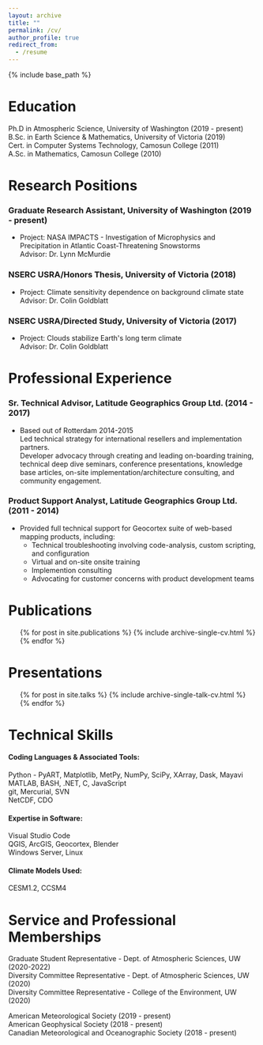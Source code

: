```yaml
---
layout: archive
title: ""
permalink: /cv/
author_profile: true
redirect_from:
  - /resume
---
```


{% include base_path %}


# Education  

Ph.D in Atmospheric Science, University of Washington  (2019 - present)  
B.Sc. in Earth Science & Mathematics, University of Victoria  (2019)  
Cert. in Computer Systems Technology, Camosun College  (2011)  
A.Sc. in Mathematics, Camosun College  (2010)


# Research Positions  

### Graduate Research Assistant, University of Washington (2019 - present)
  * Project: NASA IMPACTS - Investigation of Microphysics and Precipitation in Atlantic Coast-Threatening Snowstorms  
  Advisor: Dr. Lynn McMurdie

### NSERC USRA/Honors Thesis, University of Victoria (2018)
  * Project: Climate sensitivity dependence on background climate state  
  Advisor: Dr. Colin Goldblatt
  
### NSERC USRA/Directed Study, University of Victoria (2017)
  * Project: Clouds stabilize Earth's long term climate  
  Advisor: Dr. Colin Goldblatt
  
  
# Professional Experience

### Sr. Technical Advisor, Latitude Geographics Group Ltd. (2014 - 2017)
  * Based out of Rotterdam 2014-2015  
  Led technical strategy for international resellers and implementation partners.  
  Developer advocacy through creating and leading on-boarding training, technical deep dive seminars, conference presentations, knowledge base articles, on-site implementation/architecture consulting, and community engagement.

### Product Support Analyst, Latitude Geographics Group Ltd. (2011 - 2014)  
  * Provided full technical support for Geocortex suite of web-based mapping products, including:
      * Technical troubleshooting involving code-analysis, custom scripting, and configuration
      * Virtual and on-site onsite training
      * Implemention consulting
      * Advocating for customer concerns with product development teams


# Publications

  <ul>{% for post in site.publications %}
    {% include archive-single-cv.html %}
  {% endfor %}</ul>
  
  
# Presentations

  <ul>{% for post in site.talks %}
    {% include archive-single-talk-cv.html %}
  {% endfor %}</ul>
 
  
# Technical Skills

#### Coding Languages & Associated Tools:  
  Python - PyART, Matplotlib, MetPy, NumPy, SciPy, XArray, Dask, Mayavi  
  MATLAB, BASH, .NET, C, JavaScript  
  git, Mercurial, SVN  
  NetCDF, CDO
  
#### Expertise in Software:  
  Visual Studio Code  
  QGIS, ArcGIS, Geocortex, Blender  
  Windows Server, Linux

#### Climate Models Used:
  CESM1.2, CCSM4


# Service and Professional Memberships

Graduate Student Representative - Dept. of Atmospheric Sciences, UW (2020-2022)  
Diversity Committee Representative - Dept. of Atmospheric Sciences, UW (2020)  
Diversity Committee Representative - College of the Environment, UW (2020)  

American Meteorological Society (2019 - present)  
American Geophysical Society (2018 - present)  
Canadian Meteorological and Oceanographic Society (2018 - present)
